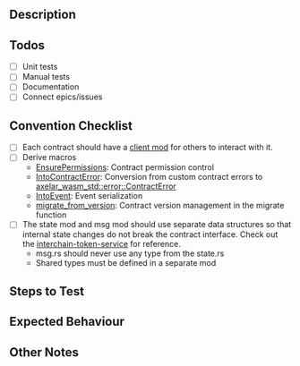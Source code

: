 ## Description

## Todos

- [ ] Unit tests
- [ ] Manual tests
- [ ] Documentation
- [ ] Connect epics/issues

## Convention Checklist
- [ ] Each contract should have a [client mod](https://github.com/axelarnetwork/axelar-amplifier/blob/27318df3e22e526867c91905d03a6a8b1a41110b/contracts/voting-verifier/src/client.rs) for others to interact with it.
- [ ] Derive macros
  - [EnsurePermissions](https://github.com/axelarnetwork/axelar-amplifier/blob/38321b74f9e3ce1516663b21067fc5a8391c53c2/packages/msgs-derive/src/lib.rs#L81): Contract permission control
  - [IntoContractError](https://github.com/axelarnetwork/axelar-amplifier/blob/eeb4406c7a0af04ec3afd8fcc39e65e6f2e69f7d/packages/axelar-wasm-std-derive/src/lib.rs#L12): Conversion from custom contract errors to [axelar_wasm_std::error::ContractError](https://github.com/axelarnetwork/axelar-amplifier/blob/eeb4406c7a0af04ec3afd8fcc39e65e6f2e69f7d/packages/axelar-wasm-std/src/error.rs#L16)
  - [IntoEvent](https://github.com/axelarnetwork/axelar-amplifier/blob/27318df3e22e526867c91905d03a6a8b1a41110b/packages/axelar-wasm-std-derive/src/lib.rs#L160): Event serialization
  - [migrate_from_version](https://github.com/axelarnetwork/axelar-amplifier/blob/27318df3e22e526867c91905d03a6a8b1a41110b/packages/axelar-wasm-std-derive/src/lib.rs#L349): Contract version management in the migrate function
- [ ] The state mod and msg mod should use separate data structures so that internal state changes do not break the contract interface. Check out the [interchain-token-service](https://github.com/axelarnetwork/axelar-amplifier/blob/27318df3e22e526867c91905d03a6a8b1a41110b/contracts/interchain-token-service/src/contract.rs) for reference.
  - msg.rs should never use any type from the state.rs
  - Shared types must be defined in a separate mod


## Steps to Test

## Expected Behaviour

## Other Notes
